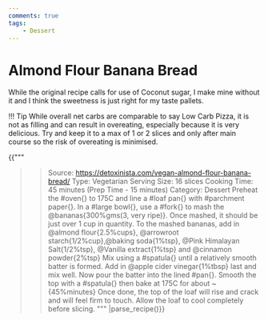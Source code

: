 ```yaml
---
comments: true
tags:
    - Dessert
---
```


# Almond Flour Banana Bread

While the original recipe calls for use of Coconut sugar, I make mine without it and I think the sweetness is just right for my taste pallets.

!!! Tip
    While overall net carbs are comparable to say Low Carb Pizza, it is not as filling and can result in overeating, especially because it is very delicious. Try and keep it to a max of 1 or 2 slices and only after main course so the risk of overeating is minimised.

{{"""
>> Source: https://detoxinista.com/vegan-almond-flour-banana-bread/
>> Type: Vegetarian
>> Serving Size: 16 slices
>> Cooking Time: 45 minutes (Prep Time - 15 minutes)
>> Category: Dessert
Preheat the #oven{} to 175C and line a #loaf pan{} with #parchment paper{}. 
In a #large bowl{}, use a #fork{} to mash the @bananas{300%gms(3, very ripe)}.
Once mashed, it should be just over 1 cup in quantity.
To the mashed bananas, add in @almond flour{2.5%cups}, @arrowroot starch{1/2%cup},@baking soda{1%tsp}, @Pink Himalayan Salt{1/2%tsp}, @Vanilla extract{1%tsp} and @cinnamon powder{2%tsp}
Mix using a #spatula{} until a relatively smooth batter is formed. 
Add in @apple cider vinegar{1%tbsp} last and mix well.
Now pour the batter into the lined #pan{}. 
Smooth the top with a #spatula{} then bake at 175C for about ~{45%minutes}
Once done, the top of the loaf will rise and crack and will feel firm to touch. 
Allow the loaf to cool completely before slicing.
""" |parse_recipe()}}